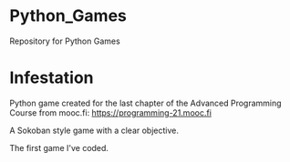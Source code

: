 # Python_Games
Repository for Python Games

# Infestation
Python game created for the last chapter of the Advanced Programming Course from mooc.fi: https://programming-21.mooc.fi

A Sokoban style game with a clear objective.

The first game I've coded.

